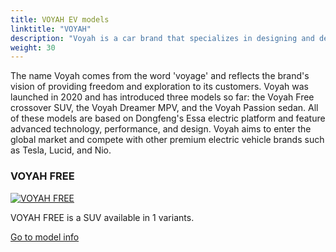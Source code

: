 ```yaml
---
title: VOYAH EV models
linktitle: "VOYAH"
description: "Voyah is a car brand that specializes in designing and developing electric vehicles. Voyah is the premium division of Chinese state-owned automaker Dongfeng Motor Corporation. "
weight: 30
---
```

<!-- markdownlint-disable MD033 -->
<!-- markdownlint-disable MD010 -->
The name Voyah comes from the word 'voyage' and reflects the brand's vision of providing freedom and exploration to its customers. Voyah was launched in 2020 and has introduced three models so far: the Voyah Free crossover SUV, the Voyah Dreamer MPV, and the Voyah Passion sedan. All of these models are based on Dongfeng's Essa electric platform and feature advanced technology, performance, and design. Voyah aims to enter the global market and compete with other premium electric vehicle brands such as Tesla, Lucid, and Nio. 

<div class="container p-3 mb-4 bg-body-tertiary rounded border">
<h3> VOYAH FREE</h3>
	<div class="row">
		<div class="col col-12 col-md-6">
			<a href="free"><img src="https://media.evkx.net/multimedia/models/voyah/free/free/main_1_st.jpg" class="img-fluid" alt="VOYAH FREE" ></a>
		</div>
		<div class="col col-12 col-md-6">
<p>
VOYAH FREE is a SUV available in 1 variants.
</p>
	<a href="free/" class="btn btn-outline-primary" role="button">Go to model info</a>
		</div>
	</div>
</div>
